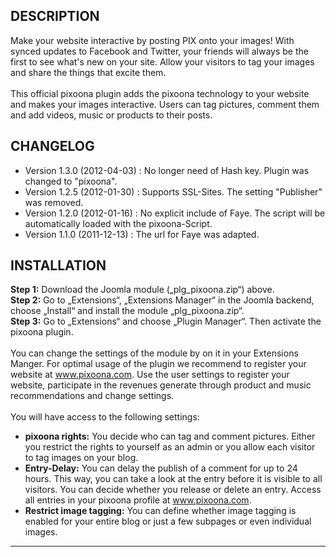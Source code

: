 DESCRIPTION
-----------
Make your website interactive by posting PIX onto your images! With synced updates to Facebook and Twitter, your friends will always be the first to see what's new on your site. Allow your visitors to tag your images and share the things that excite them. <br /><br />
This official pixoona plugin adds the pixoona technology to your website and makes your images interactive. Users can tag pictures, comment them and add videos, music or products to their posts.

CHANGELOG
---------

* Version 1.3.0 (2012-04-03) : No longer need of Hash key. Plugin was changed to "pixoona".
* Version 1.2.5 (2012-01-30) : Supports SSL-Sites.  The setting "Publisher" was removed.
* Version 1.2.0 (2012-01-16) : No explicit include of Faye. The script will be automatically loaded with the pixoona-Script.
* Version 1.1.0 (2011-12-13) : The url for Faye was adapted.


INSTALLATION
------------
<b>Step 1:</b> Download the Joomla module („plg_pixoona.zip“) above. <br />
<b>Step 2:</b> Go to „Extensions“, „Extensions Manager“ in the Joomla backend, choose „Install“ and install the module „plg_pixoona.zip“.<br />
<b>Step 3:</b> Go to „Extensions“ and choose „Plugin Manager“. Then activate the pixoona plugin.<br />
<br />
You can change the settings of the module by on it in your Extensions Manger. For optimal usage of the plugin we recommend to register your website at <a href="www.pixoona.com">www.pixoona.com</a>. Use the user settings to register your website, participate in the revenues generate through product and music recommendations and change settings.<br />
<br />
You will have access to the following settings: <br />
* <b>pixoona rights:</b> You decide who can tag and comment pictures. Either you restrict the rights to yourself as an admin or you allow each visitor to tag images on your blog.
* <b>Entry-Delay:</b> You can delay the publish of a comment for up to 24 hours. This way, you can take a look at the entry before it is visible to all visitors. You can decide whether you release or delete an entry. Access all entries in your pixoona profile at <a href="www.pixoona.com">www.pixoona.com</a>. 
* <b>Restrict image tagging:</b> You can define whether image tagging is enabled for your entire blog or just a few subpages or even individual images. 

*****
